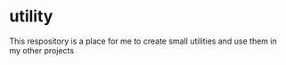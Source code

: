 # utility
 This respository is a place for me to create small utilities and use them in my other projects
